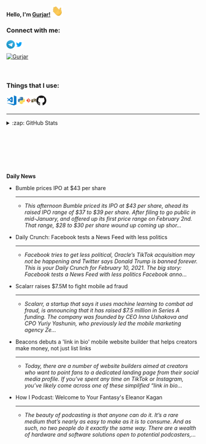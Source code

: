 #### Hello, I'm [Gurjar!](https://GurjarKing.github.io) <img src="https://raw.githubusercontent.com/ABSphreak/ABSphreak/master/gifs/Hi.gif" width="30px"></h2>


### Connect with me:

[<img align="left" alt="Gurjar | Telegram" width="22px" src="https://raw.githubusercontent.com/github/explore/80688e429a7d4ef2fca1e82350fe8e3517d3494d/topics/telegram/telegram.png" />][Telegram]
[<img align="left" alt="Gurjar | Twitter" width="22px" src="https://raw.githubusercontent.com/github/explore/80688e429a7d4ef2fca1e82350fe8e3517d3494d/topics/twitter/twitter.png" />][Twitter]
<br >
<br >
<a href="https://github.com/GurjarKing"><img src="https://komarev.com/ghpvc/?username=GurjarKing" alt="Gurjar" /></a> <br />
<br />
<br />
<!-- <br >

![](https://visitor-badge.glitch.me/badge?page_id=GurjarKing)

<br /> -->

### Things that I use:

[<img align="left" alt="Visual Studio Code" width="26px" src="https://raw.githubusercontent.com/github/explore/80688e429a7d4ef2fca1e82350fe8e3517d3494d/topics/visual-studio-code/visual-studio-code.png" />][VSCode]
[<img align="left" alt="Python" width="26px" src="https://raw.githubusercontent.com/github/explore/80688e429a7d4ef2fca1e82350fe8e3517d3494d/topics/python/python.png" />][Python]
[<img align="left" alt="Git" width="26px" src="https://raw.githubusercontent.com/github/explore/80688e429a7d4ef2fca1e82350fe8e3517d3494d/topics/git/git.png" />][Git]
[<img align="left" alt="GitHub" width="26px" src="https://raw.githubusercontent.com/github/explore/78df643247d429f6cc873026c0622819ad797942/topics/github/github.png" />][Github]

<br />
<br />

---
<details>
  <summary>:zap: GitHub Stats</summary>

<img align="left" alt="Gurjar's Github Stats" src="https://github-readme-stats.vercel.app/api?username=GurjarKing&show_icons=true&hide_border=true&count_private=true&include_all_commit=true&theme=algolia" />

</details>

<!-- ### 🔔 My latest tweet
<a href="https://twitter.com/Gurjar_King43" target="_blank">
	<img src="https://github.com/GurjarKing/GurjarKing/raw/master/tweet.png" width="70%" align="center" alt="Click to view on Twitter" title="My latest tweet, as an image"/>
</a> -->
<br>

<pre>

</pre>

<!-- **Quote of the hour:**

{qoth}

~ {qoth_author}
<pre>

</pre> -->
<br>
<pre>


</pre>
<strong>Daily News</strong>
  
  - Bumble prices IPO at $43 per share
     <hr/>
     
      - *This afternoon Bumble priced its IPO at $43 per share, ahead its raised IPO range of $37 to $39 per share. After filing to go public in mid-January, and offered up its first price range on February 2nd. That range, $28 to $30 per share wound up coming up shor…*
     
  - Daily Crunch: Facebook tests a News Feed with less politics
      <hr/>
      
      - *Facebook tries to get less political, Oracle’s TikTok acquisition may not be happening and Twitter says Donald Trump is banned forever. This is your Daily Crunch for February 10, 2021. The big story: Facebook tests a News Feed with less politics Facebook anno…*
      
  - Scalarr raises $7.5M to fight mobile ad fraud
      <hr/>
      
      - *Scalarr, a startup that says it uses machine learning to combat ad fraud, is announcing that it has raised $7.5 million in Series A funding. The company was founded by CEO Inna Ushakova and CPO Yuriy Yashunin, who previously led the mobile marketing agency Ze…*
      
  - Beacons debuts a 'link in bio' mobile website builder that helps creators make money, not just list links
      <hr/>
      
      - *Today, there are a number of website builders aimed at creators who want to point fans to a dedicated landing page from their social media profile. If you’ve spent any time on TikTok or Instagram, you’ve likely come across one of these simplified “link in bio…*
       
  - How I Podcast: Welcome to Your Fantasy's Eleanor Kagan
      <hr/>
       
       - *The beauty of podcasting is that anyone can do it. It’s a rare medium that’s nearly as easy to make as it is to consume. And as such, no two people do it exactly the same way. There are a wealth of hardware and software solutions open to potential podcasters,…*
      

<br />

[VSCode]: https://code.visualstudio.com/
[Python]: https://www.python.org/
[Git]: https://git-scm.com/
[Github]: https://github.com/
[Telegram]: https://t.me/Gurjar_King/
[Twitter]: https://twitter.com/Gurjar_King43/
